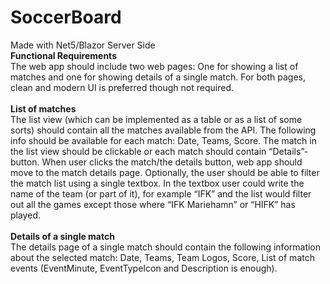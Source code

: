 # SoccerBoard

Made with Net5/Blazor Server Side
<br>
<b>Functional Requirements</b>
<br>
The web app should include two web pages: One for showing a list of matches and one for showing details
of a single match. For both pages, clean and modern UI is preferred though not required.
<br>
<br>
<b>List of matches</b>
<br>
The list view (which can be implemented as a table or as a list of some sorts) should contain all the matches
available from the API. The following info should be available for each match: Date, Teams, Score.
The match in the list view should be clickable or each match should contain “Details”-button. When user
clicks the match/the details button, web app should move to the match details page.
Optionally, the user should be able to filter the match list using a single textbox. In the textbox user could
write the name of the team (or part of it), for example “IFK” and the list would filter out all the games
except those where “IFK Mariehamn” or “HIFK” has played.
<br>
<br>
<b>Details of a single match</b>
<br>
The details page of a single match should contain the following information about the selected match:
Date, Teams, Team Logos, Score, List of match events (EventMinute, EventTypeIcon and Description is
enough). 

